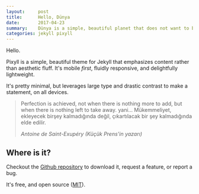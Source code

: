 ```yaml
---
layout:     post
title:      Hello, Dünya
date:       2017-04-23
summary:    Dünya is a simple, beautiful planet that does not want to be pampered or taken seriously.
categories: jekyll pixyll
---
```


Hello.

Pixyll is a simple, beautiful theme for Jekyll that emphasizes content rather than aesthetic fluff. It's mobile _first_, fluidly responsive, and delightfully lightweight.

It's pretty minimal, but leverages large type and drastic contrast to make a statement, on all devices.

<blockquote>
  <p>
    Perfection is achieved, not when there is nothing more to add, but when there is nothing left to take away.
    yani...
    Mükemmeliyet, ekleyecek birşey kalmadığında değil, çıkartılacak bir şey kalmadığında elde edilir.
  </p>
  <footer><cite title="Antoine de Saint-Exupéry">Antoine de Saint-Exupéry (Küçük Prens'in yazarı)</cite></footer>
</blockquote>

## Where is it?

Checkout the [Github repository](https://github.com/johnotander/pixyll) to download it, request a feature, or report a bug.

It's free, and open source ([MIT](http://opensource.org/licenses/MIT)).

